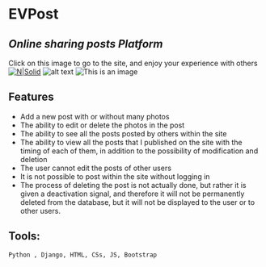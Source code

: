 # EVPost
## _Online sharing posts Platform_

Click on this image to go to the site, and enjoy your experience with others
[![N|Solid](https://signum.ai/wp-content/uploads/2021/05/twitterblog-49.png)](https://evposts.pythonanywhere.com/)
![alt text](https://signum.ai/wp-content/uploads/2021/05/twitterblog-49.png)
![This is an image](https://myoctocat.com/assets/images/base-octocat.svg)




## Features

- Add a new post with or without many photos
- The ability to edit or delete the photos in the post
- The ability to see all the posts posted by others within the site
- The ability to view all the posts that I published on the site with the timing of   each of them, in addition to the possibility of modification and deletion
- The user cannot edit the posts of other users
- It is not possible to post within the site without logging in
- The process of deleting the post is not actually done, but rather it is given a     deactivation signal, and therefore it will not be permanently deleted from the       database, but it will not be displayed to the user or to other users.

## Tools:
```sh
Python , Django, HTML, CSs, JS, Bootstrap
```
